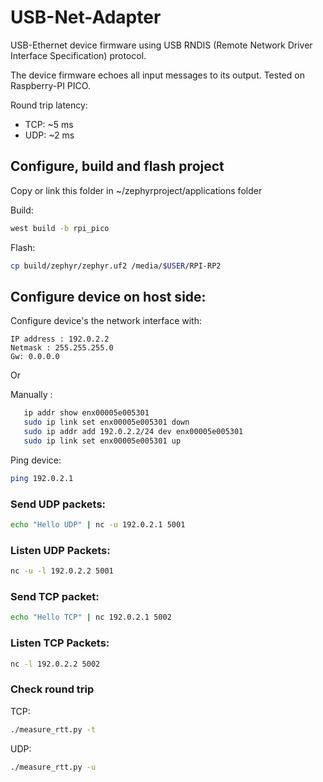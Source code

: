 # USB-Net-Adapter

USB-Ethernet device firmware using USB RNDIS (Remote Network Driver Interface Specification) protocol.

The device firmware echoes all input messages to its output. Tested on Raspberry-PI PICO.

Round trip latency:
 * TCP: ~5 ms
 * UDP: ~2 ms


## Configure, build and flash project

Copy or link this folder in ~/zephyrproject/applications folder

Build:

~~~sh
west build -b rpi_pico
~~~

Flash:

~~~sh
cp build/zephyr/zephyr.uf2 /media/$USER/RPI-RP2
~~~


## Configure device on host side:

Configure device's the network interface with:

~~~
IP address : 192.0.2.2
Netmask : 255.255.255.0
Gw: 0.0.0.0
~~~

Or 

Manually :

~~~sh
   ip addr show enx00005e005301
   sudo ip link set enx00005e005301 down
   sudo ip addr add 192.0.2.2/24 dev enx00005e005301 
   sudo ip link set enx00005e005301 up
~~~

Ping device:

~~~sh
ping 192.0.2.1
~~~


### Send UDP packets:
~~~sh
echo "Hello UDP" | nc -u 192.0.2.1 5001
~~~

### Listen UDP Packets:
~~~sh
nc -u -l 192.0.2.2 5001
~~~


### Send TCP packet:

~~~sh
echo "Hello TCP" | nc 192.0.2.1 5002
~~~

### Listen TCP Packets:

~~~sh
nc -l 192.0.2.2 5002
~~~

### Check round trip

TCP:

~~~sh
./measure_rtt.py -t 
~~~

UDP: 

~~~sh
./measure_rtt.py -u
~~~

